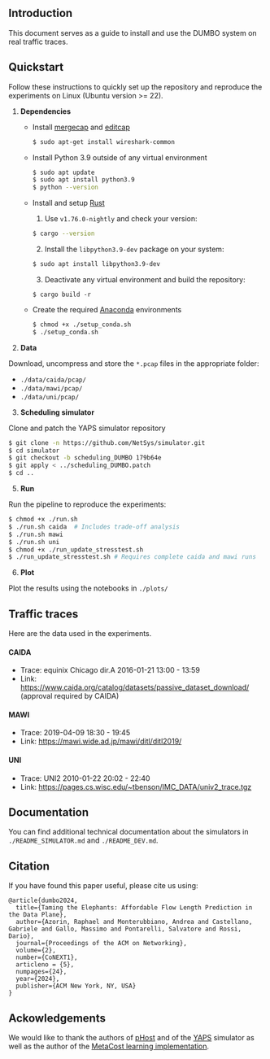 ## Introduction
This document serves as a guide to install and use the DUMBO system on real traffic traces.

## Quickstart
Follow these instructions to quickly set up the repository and reproduce the experiments on Linux (Ubuntu version >= 22).

1. **Dependencies**
   - Install [mergecap](https://www.wireshark.org/docs/man-pages/mergecap.html) and [editcap](https://www.wireshark.org/docs/man-pages/editcap.html)
      ```bash
      $ sudo apt-get install wireshark-common
      ```
   - Install Python 3.9 outside of any virtual environment
      ```bash
      $ sudo apt update
      $ sudo apt install python3.9
      $ python --version
      ```
   - Install and setup [Rust](https://www.rust-lang.org/tools/install)

      1. Use ```v1.76.0-nightly``` and check your version:
      ```bash 
      $ cargo --version
      ```
      2. Install the ```libpython3.9-dev``` package on your system:
      ```bash
      $ sudo apt install libpython3.9-dev
      ```
      3. Deactivate any virtual environment and build the repository:
      ```
      $ cargo build -r
      ```

   - Create the required [Anaconda](https://docs.anaconda.com/free/anaconda/install/index.html) environments
      ```bash
      $ chmod +x ./setup_conda.sh
      $ ./setup_conda.sh
      ```

2. **Data**

Download, uncompress and store the ```*.pcap``` files in the appropriate folder:
   - ```./data/caida/pcap/```
   - ```./data/mawi/pcap/```
   - ```./data/uni/pcap/```

3. **Scheduling simulator**

Clone and patch the YAPS simulator repository
   ```bash
   $ git clone -n https://github.com/NetSys/simulator.git
   $ cd simulator
   $ git checkout -b scheduling_DUMBO 179b64e
   $ git apply < ../scheduling_DUMBO.patch
   $ cd ..
   ```

5. **Run**

Run the pipeline to reproduce the experiments:
   ```bash
   $ chmod +x ./run.sh
   $ ./run.sh caida  # Includes trade-off analysis
   $ ./run.sh mawi
   $ ./run.sh uni
   $ chmod +x ./run_update_stresstest.sh
   $ ./run_update_stresstest.sh # Requires complete caida and mawi runs
   ```
   
6. **Plot**

Plot the results using the notebooks in ```./plots/```

## Traffic traces
Here are the data used in the experiments.
#### CAIDA
- Trace: equinix Chicago dir.A 2016-01-21 13:00 - 13:59
- Link: https://www.caida.org/catalog/datasets/passive_dataset_download/ (approval required by CAIDA)

#### MAWI
- Trace: 2019-04-09 18:30 - 19:45
- Link: https://mawi.wide.ad.jp/mawi/ditl/ditl2019/

#### UNI
- Trace: UNI2 2010-01-22 20:02 - 22:40
- Link: https://pages.cs.wisc.edu/~tbenson/IMC_DATA/univ2_trace.tgz

## Documentation
You can find additional technical documentation about the simulators in ```./README_SIMULATOR.md``` and ```./README_DEV.md```.

## Citation
If you have found this paper useful, please cite us using: 
```
@article{dumbo2024,
  title={Taming the Elephants: Affordable Flow Length Prediction in the Data Plane},
  author={Azorin, Raphael and Monterubbiano, Andrea and Castellano, Gabriele and Gallo, Massimo and Pontarelli, Salvatore and Rossi, Dario},
  journal={Proceedings of the ACM on Networking},
  volume={2},
  number={CoNEXT1},
  articleno = {5},
  numpages={24},
  year={2024},
  publisher={ACM New York, NY, USA}
}
```

## Ackowledgements

We would like to thank the authors of [pHost](https://dl.acm.org/doi/10.1145/2716281.2836086) and of the [YAPS](https://github.com/NetSys/simulator) simulator as well as the author of the [MetaCost learning implementation](https://github.com/Treers/MetaCost/tree/master).
